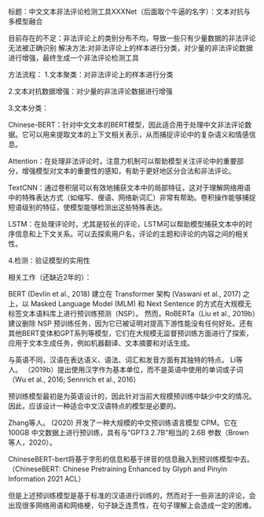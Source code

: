 标题：中文文本非法评论检测工具XXXNet（后面取个牛逼的名字）：文本对抗与多模型融合



目前存在的不足：非法评论上的类别分布不均，导致一些只有少量数据的非法评论无法被正确识别
解决方法:对非法评论上的样本进行分类，对少量的非法评论数据进行增强，最终生成一个非法评论检测工具


方法流程：
1.文本聚类：对非法评论上的样本进行分类

2.文本对抗数据增强：对少量的非法评论数据进行增强

3.文本分类：

Chinese-BERT：针对中文文本的BERT模型，因此适合用于处理中文非法评论数据。它可以用来提取文本的上下文相关表示，从而捕捉评论中的复杂语义和情感信息。

Attention：在处理非法评论时，注意力机制可以帮助模型关注评论中的重要部分，增强模型对文本的重要性的感知，有助于更好地区分合法和非法评论。

TextCNN：通过卷积层可以有效地捕获文本中的局部特征，这对于理解网络用语中的特殊表达方式（如缩写、俚语、网络新词汇）非常有帮助。卷积操作能够捕捉短语级别的特征，使模型能够检测出这些特殊表达。

LSTM：在处理评论时，尤其是较长的评论，LSTM可以帮助模型捕获文本中的时序信息和上下文关系。可以去探索用户名，评论的主题和评论的内容之间的相关性。

4.检测：验证模型的实用性




相关工作（还缺近2年的）：

 BERT (Devlin et al., 2018) 建立在 Transformer 架构 (Vaswani et al., 2017) 之上，以 Masked Language Model (MLM) 和 Next Sentence 的方式在大规模无标签文本语料库上进行预训练预测（NSP）。
然而，RoBERTa（Liu et al., 2019b）建议删除 NSP 预训练任务，因为它已被证明对提高下游性能没有任何好处。还有其他BERT变体和GPT系列等模型，它们在大规模无监督预训练方面进行了探索，应用于文本生成任务，例如机器翻译、文本摘要和对话生成。

与英语不同，汉语在表达语义、语法、词汇和发音方面有其独特的特点。
Li等人。 （2019b）提出使用汉字作为基本单位，而不是英语中使用的单词或子词（Wu et al., 2016; Sennrich et al., 2016）

预训练模型最初是为英语设计的，因此针对当前大规模预训练中缺少中文的情况。
因此，应该设计一种适合中文汉语特点的模型是必要的。

Zhang等人。 (2020) 开发了一种大规模的中文预训练语言模型 CPM。它在 100GB 中文数据上进行预训练，具有与“GPT3 2.7B”相当的 2.6B 参数（Brown 等人，2020）。

ChineseBERT-bert将基于字形的信息和基于拼音的信息融入到预训练模型中去。
（ChineseBERT: Chinese Pretraining Enhanced by Glyph and Pinyin Information 2021 ACL）

但是上述预训练模型是基于标准的汉语进行训练的，然而对于一些非法的评论，会出现很多网络用语和网络梗，句子缺乏连贯性，在句子理解上会造成一定的困难。
